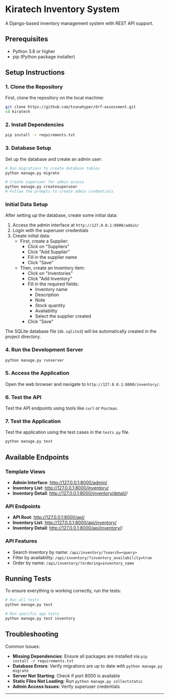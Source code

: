 # Kiratech Inventory System

A Django-based inventory management system with REST API support.

## Prerequisites
- Python 3.8 or higher
- pip (Python package installer)

## Setup Instructions

### 1. Clone the Repository
First, clone the repository on the local machine:

```bash
git clone https://github.com/tsunahyper/drf-assessment.git
cd kiratech
```

### 2. Install Dependencies

```bash
pip install -r requirements.txt
```

### 3. Database Setup

Set up the database and create an admin user:

```bash
# Run migrations to create database tables
python manage.py migrate

# Create superuser for admin access
python manage.py createsuperuser
# Follow the prompts to create admin credentials
```

### Initial Data Setup

After setting up the database, create some initial data:

1. Access the admin interface at `http://127.0.0.1:8000/admin/`
2. Login with the superuser credentials
3. Create initial data:
   - First, create a Supplier:
     - Click on "Suppliers"
     - Click "Add Supplier"
     - Fill in the supplier name
     - Click "Save"
   - Then, create an Inventory item:
     - Click on "Inventories"
     - Click "Add Inventory"
     - Fill in the required fields:
       - Inventory name
       - Description
       - Note
       - Stock quantity
       - Availability
       - Select the supplier created
     - Click "Save"

The SQLite database file (`db.sqlite3`) will be automatically created in the project directory.


### 4. Run the Development Server

```bash
python manage.py runserver
```

### 5. Access the Application

Open the web browser and navigate to `http://127.0.0.1:8000/inventory/`.


### 6. Test the API

Test the API endpoints using tools like `curl` or `Postman`.

### 7. Test the Application

Test the application using the test cases in the `tests.py` file.

```bash
python manage.py test
```


## Available Endpoints

### Template Views
- **Admin Interface**: http://127.0.0.1:8000/admin/
- **Inventory List**: http://127.0.0.1:8000/inventory/
- **Inventory Detail**: http://127.0.0.1:8000/inventory/detail/<id>/

### API Endpoints
- **API Root**: http://127.0.0.1:8000/api/
- **Inventory List**: http://127.0.0.1:8000/api/inventory/
- **Inventory Detail**: http://127.0.0.1:8000/api/inventory/<id>/

### API Features
- Search inventory by name: `/api/inventory/?search=<query>`
- Filter by availability: `/api/inventory/?inventory_availability=true`
- Order by name: `/api/inventory/?ordering=inventory_name`

## Running Tests

To ensure everything is working correctly, run the tests:

```bash
# Run all tests
python manage.py test

# Run specific app tests
python manage.py test inventory
```

## Troubleshooting

Common Issues:
- **Missing Dependencies**: Ensure all packages are installed via `pip install -r requirements.txt`
- **Database Errors**: Verify migrations are up to date with `python manage.py migrate`
- **Server Not Starting**: Check if port 8000 is available
- **Static Files Not Loading**: Run `python manage.py collectstatic`
- **Admin Access Issues**: Verify superuser credentials

---
